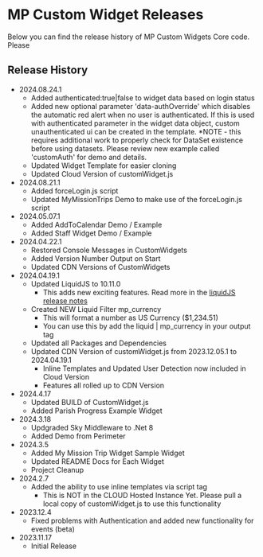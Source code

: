 # MP Custom Widget Releases

Below you can find the release history of MP Custom Widgets Core code. Please

## Release History

- 2024.08.24.1
  - Added authenticated:true|false to widget data based on login status
  - Added new optional parameter 'data-authOverride' which disables the automatic red alert when no user is authenticated.  If this is used with authenticated parameter in the widget data object, custom unauthenticated ui can be created in the template.  *NOTE - this requires additional work to properly check for DataSet existence before using datasets.  Please review new example called 'customAuth' for demo and details.
  - Updated Widget Template for easier cloning
  - Updated Cloud Version of customWidget.js  
- 2024.08.21.1
  - Added forceLogin.js script
  - Updated MyMissionTrips Demo to make use of the forceLogin.js script
- 2024.05.07.1
  - Added AddToCalendar Demo / Example
  - Added Staff Widget Demo / Example
- 2024.04.22.1
  - Restored Console Messages in CustomWidgets
  - Added Version Number Output on Start
  - Updated CDN Versions of CustomWidgets
- 2024.04.19.1
  - Updated LiquidJS to 10.11.0
    - This adds new exciting features. Read more in the [liquidJS release notes](https://github.com/harttle/liquidjs/blob/master/CHANGELOG.md)
  - Created NEW Liquid Filter mp_currency
    - This will format a number as US Currency ($1,234.51)
    - You can use this by add the liquid | mp_currency in your output tag
  - Updated all Packages and Dependencies
  - Updated CDN Version of customWidget.js from 2023.12.05.1 to 2024.04.19.1
    - Inline Templates and Updated User Detection now included in Cloud Version
    - Features all rolled up to CDN Version
- 2024.4.17
  - Updated BUILD of CustomWidget.js
  - Added Parish Progress Example Widget
- 2024.3.18
  - Updgraded Sky Middleware to .Net 8
  - Added Demo from Perimeter
- 2024.3.5
  - Added My Mission Trip Widget Sample Widget
  - Updated README Docs for Each Widget
  - Project Cleanup
- 2024.2.7
  - Added the ability to use inline templates via script tag
    - This is NOT in the CLOUD Hosted Instance Yet. Please pull a local copy of customWidget.js to use this functionality
- 2023.12.4
  - Fixed problems with Authentication and added new functionality for events (beta)
- 2023.11.17
  - Initial Release
